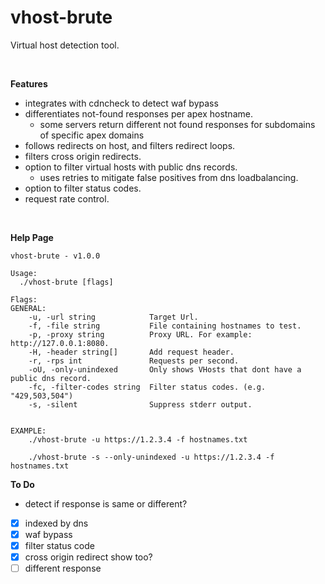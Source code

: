 vhost-brute
==

Virtual host detection tool.  

<br>

**Features**
- integrates with cdncheck to detect waf bypass
- differentiates not-found responses per apex hostname.
  - some servers return different not found responses for subdomains of specific apex domains
- follows redirects on host, and filters redirect loops.
- filters cross origin redirects.
- option to filter virtual hosts with public dns records.
  - uses retries to mitigate false positives from dns loadbalancing.
- option to filter status codes.
- request rate control.

<br>

**Help Page**
```
vhost-brute - v1.0.0

Usage: 
  ./vhost-brute [flags]

Flags:
GENERAL:
    -u, -url string            Target Url.
    -f, -file string           File containing hostnames to test. 
    -p, -proxy string          Proxy URL. For example: http://127.0.0.1:8080.
    -H, -header string[]       Add request header. 
    -r, -rps int               Requests per second.
    -oU, -only-unindexed       Only shows VHosts that dont have a public dns record.
    -fc, -filter-codes string  Filter status codes. (e.g. "429,503,504")
    -s, -silent                Suppress stderr output.


EXAMPLE:
    ./vhost-brute -u https://1.2.3.4 -f hostnames.txt

    ./vhost-brute -s --only-unindexed -u https://1.2.3.4 -f hostnames.txt
```

**To Do**
- detect if response is same or different?


- [x] indexed by dns
- [x] waf bypass
- [x] filter status code
- [x] cross origin redirect show too?
- [ ] different response